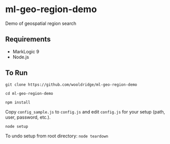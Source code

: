 # ml-geo-region-demo

Demo of geospatial region search

## Requirements

- MarkLogic 9
- Node.js

## To Run

```git clone https://github.com/wooldridge/ml-geo-region-demo```

```cd ml-geo-region-demo```

```npm install```

Copy `config_sample.js` to `config.js` and edit `config.js` for your setup (path, user, password, etc.).

```node setup```

To undo setup from root directory: `node teardown`
